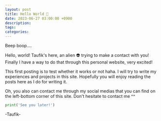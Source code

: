 ```yaml
---
layout: post
title: Hello World 👋
date: 2023-06-27 03:00:00 +0900
description: 
tags: 
categories: 
---
```


Beep boop....

Hello, world! Taufik's here, an alien &#x1F47D; trying to make a contact with you! Finally I have a way to do that through this personal website, very excited!

This first posting is to test whether it works or not haha. I will try to write my experiences and projects in this site. Hopefully you will enjoy reading the posts here as I do for writing it.

Oh, you also can contact me through my social medias that you can find on the left-bottom corner of this site. Don't hesitate to contact me ^^

```python
print('See you later!')
```

-Taufik-
